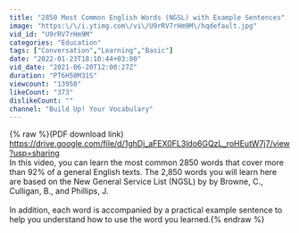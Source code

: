 ```yaml
---
title: "2850 Most Common English Words (NGSL) with Example Sentences"
image: "https:\/\/i.ytimg.com\/vi\/U9rRV7rHm9M\/hqdefault.jpg"
vid_id: "U9rRV7rHm9M"
categories: "Education"
tags: ["Conversation","Learning","Basic"]
date: "2022-01-23T18:10:44+03:00"
vid_date: "2021-06-20T12:00:27Z"
duration: "PT6H50M31S"
viewcount: "13958"
likeCount: "373"
dislikeCount: ""
channel: "Build Up! Your Vocabulary"
---
```

{% raw %}(PDF download link) <a rel="nofollow" target="blank" href="https://drive.google.com/file/d/1ghDj_aFEX0FL3ldo6GQzL_roHEutW7j7/view?usp=sharing">https://drive.google.com/file/d/1ghDj_aFEX0FL3ldo6GQzL_roHEutW7j7/view?usp=sharing</a><br />In this video, you can learn the most common 2850 words that cover more than 92% of a general English texts. The 2,850 words you will learn here are based on the New General Service List (NGSL) by by Browne, C., Culligan, B., and Phillips, J.<br /><br />In addition, each word is accompanied by a practical example sentence to help you understand how to use the word you learned.{% endraw %}
